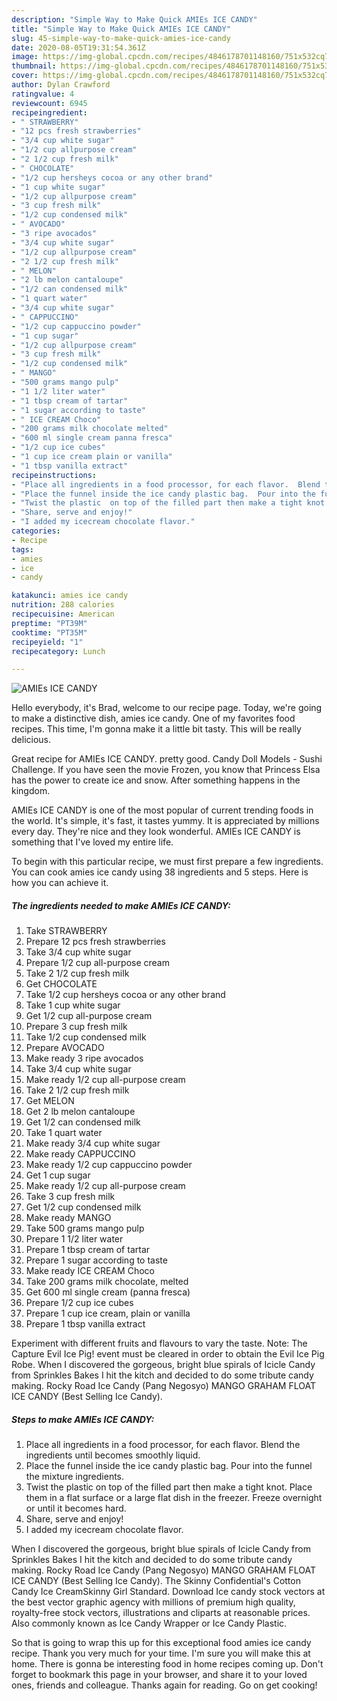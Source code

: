 ```yaml
---
description: "Simple Way to Make Quick AMIEs ICE CANDY"
title: "Simple Way to Make Quick AMIEs ICE CANDY"
slug: 45-simple-way-to-make-quick-amies-ice-candy
date: 2020-08-05T19:31:54.361Z
image: https://img-global.cpcdn.com/recipes/4846178701148160/751x532cq70/amies-ice-candy-recipe-main-photo.jpg
thumbnail: https://img-global.cpcdn.com/recipes/4846178701148160/751x532cq70/amies-ice-candy-recipe-main-photo.jpg
cover: https://img-global.cpcdn.com/recipes/4846178701148160/751x532cq70/amies-ice-candy-recipe-main-photo.jpg
author: Dylan Crawford
ratingvalue: 4
reviewcount: 6945
recipeingredient:
- " STRAWBERRY"
- "12 pcs fresh strawberries"
- "3/4 cup white sugar"
- "1/2 cup allpurpose cream"
- "2 1/2 cup fresh milk"
- " CHOCOLATE"
- "1/2 cup hersheys cocoa or any other brand"
- "1 cup white sugar"
- "1/2 cup allpurpose cream"
- "3 cup fresh milk"
- "1/2 cup condensed milk"
- " AVOCADO"
- "3 ripe avocados"
- "3/4 cup white sugar"
- "1/2 cup allpurpose cream"
- "2 1/2 cup fresh milk"
- " MELON"
- "2 lb melon cantaloupe"
- "1/2 can condensed milk"
- "1 quart water"
- "3/4 cup white sugar"
- " CAPPUCCINO"
- "1/2 cup cappuccino powder"
- "1 cup sugar"
- "1/2 cup allpurpose cream"
- "3 cup fresh milk"
- "1/2 cup condensed milk"
- " MANGO"
- "500 grams mango pulp"
- "1 1/2 liter water"
- "1 tbsp cream of tartar"
- "1 sugar according to taste"
- " ICE CREAM Choco"
- "200 grams milk chocolate melted"
- "600 ml single cream panna fresca"
- "1/2 cup ice cubes"
- "1 cup ice cream plain or vanilla"
- "1 tbsp vanilla extract"
recipeinstructions:
- "Place all ingredients in a food processor, for each flavor.  Blend the ingredients until becomes smoothly liquid."
- "Place the funnel inside the ice candy plastic bag.  Pour into the funnel the mixture ingredients."
- "Twist the plastic  on top of the filled part then make a tight knot.  Place them in a flat surface or a large flat dish in the freezer.  Freeze overnight or until it becomes hard."
- "Share, serve and enjoy!"
- "I added my icecream chocolate flavor."
categories:
- Recipe
tags:
- amies
- ice
- candy

katakunci: amies ice candy 
nutrition: 288 calories
recipecuisine: American
preptime: "PT39M"
cooktime: "PT35M"
recipeyield: "1"
recipecategory: Lunch

---
```



![AMIEs ICE CANDY](https://img-global.cpcdn.com/recipes/4846178701148160/751x532cq70/amies-ice-candy-recipe-main-photo.jpg)

Hello everybody, it's Brad, welcome to our recipe page. Today, we're going to make a distinctive dish, amies ice candy. One of my favorites food recipes. This time, I'm gonna make it a little bit tasty. This will be really delicious.

Great recipe for AMIEs ICE CANDY. pretty good. Candy Doll Models - Sushi Challenge. If you have seen the movie Frozen, you know that Princess Elsa has the power to create ice and snow. After something happens in the kingdom.

AMIEs ICE CANDY is one of the most popular of current trending foods in the world. It's simple, it's fast, it tastes yummy. It is appreciated by millions every day. They're nice and they look wonderful. AMIEs ICE CANDY is something that I've loved my entire life.


To begin with this particular recipe, we must first prepare a few ingredients. You can cook amies ice candy using 38 ingredients and 5 steps. Here is how you can achieve it.

<!--inarticleads1-->

##### The ingredients needed to make AMIEs ICE CANDY:

1. Take  STRAWBERRY
1. Prepare 12 pcs fresh strawberries
1. Take 3/4 cup white sugar
1. Prepare 1/2 cup all-purpose cream
1. Take 2 1/2 cup fresh milk
1. Get  CHOCOLATE
1. Take 1/2 cup hersheys cocoa or any other brand
1. Take 1 cup white sugar
1. Get 1/2 cup all-purpose cream
1. Prepare 3 cup fresh milk
1. Take 1/2 cup condensed milk
1. Prepare  AVOCADO
1. Make ready 3 ripe avocados
1. Take 3/4 cup white sugar
1. Make ready 1/2 cup all-purpose cream
1. Take 2 1/2 cup fresh milk
1. Get  MELON
1. Get 2 lb melon cantaloupe
1. Get 1/2 can condensed milk
1. Take 1 quart water
1. Make ready 3/4 cup white sugar
1. Make ready  CAPPUCCINO
1. Make ready 1/2 cup cappuccino powder
1. Get 1 cup sugar
1. Make ready 1/2 cup all-purpose cream
1. Take 3 cup fresh milk
1. Get 1/2 cup condensed milk
1. Make ready  MANGO
1. Take 500 grams mango pulp
1. Prepare 1 1/2 liter water
1. Prepare 1 tbsp cream of tartar
1. Prepare 1 sugar according to taste
1. Make ready  ICE CREAM Choco
1. Take 200 grams milk chocolate, melted
1. Get 600 ml single cream (panna fresca)
1. Prepare 1/2 cup ice cubes
1. Prepare 1 cup ice cream, plain or vanilla
1. Prepare 1 tbsp vanilla extract


Experiment with different fruits and flavours to vary the taste. Note: The Capture Evil Ice Pig! event must be cleared in order to obtain the Evil Ice Pig Robe. When I discovered the gorgeous, bright blue spirals of Icicle Candy from Sprinkles Bakes I hit the kitch and decided to do some tribute candy making. Rocky Road Ice Candy (Pang Negosyo) MANGO GRAHAM FLOAT ICE CANDY (Best Selling Ice Candy). 

<!--inarticleads2-->

##### Steps to make AMIEs ICE CANDY:

1. Place all ingredients in a food processor, for each flavor.  Blend the ingredients until becomes smoothly liquid.
1. Place the funnel inside the ice candy plastic bag.  Pour into the funnel the mixture ingredients.
1. Twist the plastic  on top of the filled part then make a tight knot.  Place them in a flat surface or a large flat dish in the freezer.  Freeze overnight or until it becomes hard.
1. Share, serve and enjoy!
1. I added my icecream chocolate flavor.


When I discovered the gorgeous, bright blue spirals of Icicle Candy from Sprinkles Bakes I hit the kitch and decided to do some tribute candy making. Rocky Road Ice Candy (Pang Negosyo) MANGO GRAHAM FLOAT ICE CANDY (Best Selling Ice Candy). The Skinny Confidential&#39;s Cotton Candy Ice CreamSkinny Girl Standard. Download Ice candy stock vectors at the best vector graphic agency with millions of premium high quality, royalty-free stock vectors, illustrations and cliparts at reasonable prices. Also commonly known as Ice Candy Wrapper or Ice Candy Plastic. 

So that is going to wrap this up for this exceptional food amies ice candy recipe. Thank you very much for your time. I'm sure you will make this at home. There is gonna be interesting food in home recipes coming up. Don't forget to bookmark this page in your browser, and share it to your loved ones, friends and colleague. Thanks again for reading. Go on get cooking!
